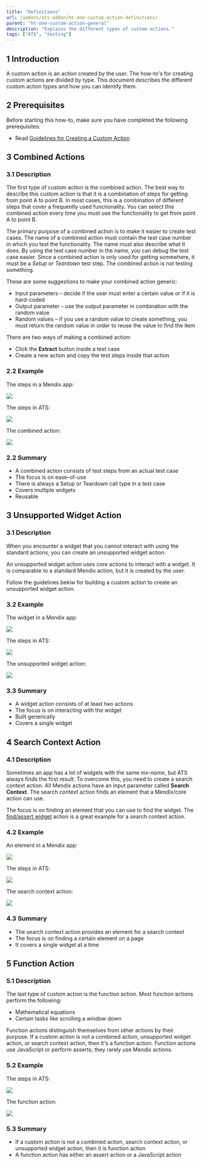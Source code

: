 ```yaml
---
title: "Definitions"
url: /addons/ats-addon/ht-one-custom-action-definitions/
parent: "ht-one-custom-action-general"
description: "Explains the different types of custom actions."
tags: ["ATS", "testing"]
---
```


## 1 Introduction

A custom action is an action created by the user. The how-to's for creating custom actions are divided by type. This document describes the different custom action types and how you can identify them.

## 2 Prerequisites

Before starting this how-to, make sure you have completed the following prerequisites:

* Read [Guidelines for Creating a Custom Action](/addons/ats-addon/ht-one-guidelines-custom-action/)

## 3 Combined Actions

### 3.1 Description

The first type of custom action is the combined action. The best way to describe this custom action is that it is a combination of steps for getting from point A to point B. In most cases, this is a combination of different steps that cover a frequently used functionality. You can select this combined action every time you must use the functionality to get from point A to point B.

The primary purpose of a combined action is to make it easier to create test cases. The name of a combined action must contain the test case number in which you test the functionality. The name must also describe what it does. By using the test case number in the name, you can debug the test case easier. Since a combined action is only used for getting somewhere, it must be a *Setup* or *Teardown* test step. The combined action is not testing something.

These are some suggestions to make your combined action generic:

* Input parameters – decide if the user must enter a certain value or if it is hard-coded
* Output parameter – use the output parameter in combination with the random value
* Random values – if you use a random value to create something, you must return the random value in order to reuse the value to find the item

There are two ways of making a combined action:

* Click the **Extract** button inside a test case
* Create a new action and copy the test steps inside that action

### 2.2 Example

The steps in a Mendix app:

![](/attachments/addons/ats-addon/ht/ht-one/ht-one-create-custom-actions/ht-one-custom-action-general/ht-one-custom-action-definitions/combined-action-app-steps.png)

The steps in ATS:

![](/attachments/addons/ats-addon/ht/ht-one/ht-one-create-custom-actions/ht-one-custom-action-general/ht-one-custom-action-definitions/combined-action-ats-steps.png)

The combined action:

![](/attachments/addons/ats-addon/ht/ht-one/ht-one-create-custom-actions/ht-one-custom-action-general/ht-one-custom-action-definitions/combined-action-ats-newexpense-action.png)

### 2.2 Summary

* A combined action consists of test steps from an actual test case
* The focus is on ease-of-use
* There is always a Setup or Teardown call type in a test case
* Covers multiple widgets
* Reusable

## 3 Unsupported Widget Action

### 3.1 Description

When you encounter a widget that you cannot interact with using the standard actions, you can create an unsupported widget action.  

An unsupported widget action uses core actions to interact with a widget. It is comparable to a standard Mendix action, but it is created by the user.

Follow the guidelines bekiw for building a custom action to create an unsupported widget action.

### 3.2 Example

The widget in a Mendix app:

![](/attachments/addons/ats-addon/ht/ht-one/ht-one-create-custom-actions/ht-one-custom-action-general/ht-one-custom-action-definitions/unsupported-widget-action-app-widget.png)

The steps in ATS:

![](/attachments/addons/ats-addon/ht/ht-one/ht-one-create-custom-actions/ht-one-custom-action-general/ht-one-custom-action-definitions/unsupported-widget-action-ats-steps.png)

The unsupported widget action:

![](/attachments/addons/ats-addon/ht/ht-one/ht-one-create-custom-actions/ht-one-custom-action-general/ht-one-custom-action-definitions/unsupported-widget-action-ats-switch-action.png)

### 3.3 Summary

* A widget action consists of at least two actions
* The focus is on interacting with the widget
* Built generically
* Covers a single widget

## 4 Search Context Action

### 4.1 Description

Sometimes an app has a lot of widgets with the same *mx-name*, but ATS always finds the first result. To overcome this, you need to create a search context action. All Mendix actions have an input parameter called **Search Context**. The search context action finds an element that a Mendix/core action can use.

The focus is on finding an element that you can use to find the widget. The [find/assert widget](/addons/ats-addon/rg-one-findassert-widget/) action is a great example for a search context action.

### 4.2 Example

An element in a Mendix app:

![](/attachments/addons/ats-addon/ht/ht-one/ht-one-create-custom-actions/ht-one-custom-action-general/ht-one-custom-action-definitions/searchcontext-action-listview-app.png)

The steps in ATS:

![](/attachments/addons/ats-addon/ht/ht-one/ht-one-create-custom-actions/ht-one-custom-action-general/ht-one-custom-action-definitions/searchcontext-action-listview-ats-steps.png)

The search context action:

![](/attachments/addons/ats-addon/ht/ht-one/ht-one-create-custom-actions/ht-one-custom-action-general/ht-one-custom-action-definitions/searchcontext-action-listview-ats-searchcontext-action.png)

### 4.3 Summary

* The search context action provides an element for a search context
* The focus is on finding a certain element on a page
* It covers a single widget at a time

## 5 Function Action

### 5.1 Description

The last type of custom action is the function action. Most function actions perform the following:

* Mathematical equations
* Certain tasks like scrolling a window down

Function actions distinguish themselves from other actions by their purpose. If a custom action is not a combined action, unsupported widget action, or search context action, then it's a function action. Function actions use JavaScript or perform asserts; they rarely use Mendix actions.

### 5.2 Example

The steps in ATS:

![](/attachments/addons/ats-addon/ht/ht-one/ht-one-create-custom-actions/ht-one-custom-action-general/ht-one-custom-action-definitions/function-action-ats-teststeps.png)

The function action:

![](/attachments/addons/ats-addon/ht/ht-one/ht-one-create-custom-actions/ht-one-custom-action-general/ht-one-custom-action-definitions/function-action-ats-function-action.png)

### 5.3 Summary

* If a custom action is not a combined action, search context action, or unsupported widget action, then it is function action
* A function action has either an assert action or a JavaScript action
